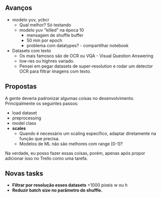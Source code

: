 ## Avanços

- modelo yuv, ycbcr
	- Qual melhor? Só testando
	- modelo yuv "killed" na época 10
		- mensagem de shuffle buffer
		- 50 min por epoch
		- problema com datatypes? - compartilhar notebook
- Datasets com texto
	- Os mais famosos são de OCR ou VQA - Visual Question Answering
	- low-res ou highres variado.
	- Pensei em pegar datasets de super-resolution e rodar um detector OCR para filtrar imagens com texto.

## Propostas

A gente deveria padronizar algumas coisas no desenvolvimento. Principalmente os seguintes passos:
- load dataset
- preprocessing
- model class
- **scales**
	- Quando é necessário um scaling específico, adaptar diretamente na função que precisa.
	- Modelos de ML não são melhores com range \[0-1]?

Na verdade, eu posso fazer essas coisas, porém, apenas após propor adicionar isso no Trello como uma tarefa.

## Novas tasks

- **Filtrar por resolução esses datasets** +1000 pixeis w ou h
- **Reduzir batch size no parâmetro do shuffle.**
